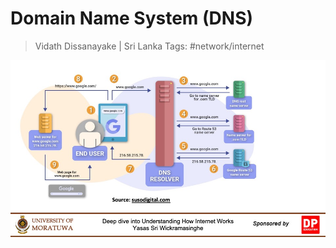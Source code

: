 # Domain Name System (DNS)

> Vidath Dissanayake | Sri Lanka
> Tags: #network/internet 

![how dns works](assets/images/how%20dns%20works.png)